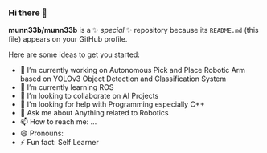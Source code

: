 ### Hi there 👋



**munn33b/munn33b** is a ✨ _special_ ✨ repository because its `README.md` (this file) appears on your GitHub profile.

Here are some ideas to get you started:

- 🔭 I’m currently working on Autonomous Pick and Place Robotic Arm based on YOLOv3 Object Detection and Classification System
- 🌱 I’m currently learning ROS
- 👯 I’m looking to collaborate on AI Projects
- 🤔 I’m looking for help with Programming especially C++
- 💬 Ask me about Anything related to Robotics
- 📫 How to reach me: ...
- 😄 Pronouns: 
- ⚡ Fun fact: Self Learner

